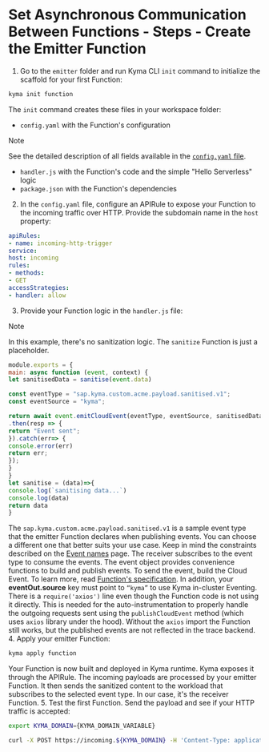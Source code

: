 # Set Asynchronous Communication Between Functions - Steps - Create the Emitter Function
1. Go to the `emitter` folder and run Kyma CLI `init` command to initialize the scaffold for your first Function:
```bash
kyma init function
```
The `init` command creates these files in your workspace folder:
- `config.yaml` with the Function's configuration
> [!NOTE]
> See the detailed description of all fields available in the [`config.yaml` file](../technical-reference/07-60-function-configuration-file.md).
- `handler.js` with the Function's code and the simple "Hello Serverless" logic
- `package.json` with the Function's dependencies
2. In the `config.yaml` file, configure an APIRule to expose your Function to the incoming traffic over HTTP. Provide the subdomain name in the `host` property:
```yaml
apiRules:
- name: incoming-http-trigger
service:
host: incoming
rules:
- methods:
- GET
accessStrategies:
- handler: allow
```
3. Provide your Function logic in the `handler.js` file:
> [!NOTE]
> In this example, there's no sanitization logic. The `sanitize` Function is just a placeholder.
```js
module.exports = {
main: async function (event, context) {
let sanitisedData = sanitise(event.data)

const eventType = "sap.kyma.custom.acme.payload.sanitised.v1";
const eventSource = "kyma";

return await event.emitCloudEvent(eventType, eventSource, sanitisedData)
.then(resp => {
return "Event sent";
}).catch(err=> {
console.error(err)
return err;
});
}
}
let sanitise = (data)=>{
console.log(`sanitising data...`)
console.log(data)
return data
}
```
The `sap.kyma.custom.acme.payload.sanitised.v1` is a sample event type that the emitter Function declares when publishing events. You can choose a different one that better suits your use case. Keep in mind the constraints described on the [Event names](https://kyma-project.io/docs/kyma/latest/05-technical-reference/evnt-01-event-names/) page. The receiver subscribes to the event type to consume the events.
The event object provides convenience functions to build and publish events. To send the event, build the Cloud Event. To learn more, read [Function's specification](../technical-reference/07-70-function-specification.md#event-object-sdk). In addition, your **eventOut.source** key must point to `“kyma”` to use Kyma in-cluster Eventing.
There is a `require('axios')` line even though the Function code is not using it directly. This is needed for the auto-instrumentation to properly handle the outgoing requests sent using the `publishCloudEvent` method (which uses `axios` library under the hood). Without the `axios` import the Function still works, but the published events are not reflected in the trace backend.
4. Apply your emitter Function:
```bash
kyma apply function
```
Your Function is now built and deployed in Kyma runtime. Kyma exposes it through the APIRule. The incoming payloads are processed by your emitter Function. It then sends the sanitized content to the workload that subscribes to the selected event type. In our case, it's the receiver Function.
5. Test the first Function. Send the payload and see if your HTTP traffic is accepted:
```bash
export KYMA_DOMAIN={KYMA_DOMAIN_VARIABLE}

curl -X POST https://incoming.${KYMA_DOMAIN} -H 'Content-Type: application/json' -d '{"foo":"bar"}'
```